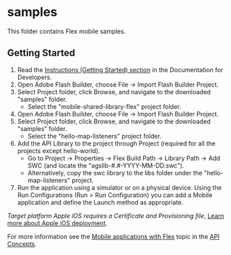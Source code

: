 # samples

This folder contains Flex mobile samples.

## Getting Started

1. Read the [Instructions (Getting Started) section][1] in the Documentation for Developers.
2. Open Adobe Flash Builder, choose File -> Import Flash Builder Project.
3. Select Project folder, click Browse, and navigate to the downloaded "samples" folder.
    * Select the "mobile-shared-library-flex" project folder.
4. Open Adobe Flash Builder, choose File -> Import Flash Builder Project.
5. Select Project folder, click Browse, and navigate to the downloaded "samples" folder.
    * Select the "hello-map-listeners" project folder.
6. Add the API Library to the project through Project (required for all the projects except hello-world).
    * Go to Project -> Properties -> Flex Build Path -> Library Path -> Add SWC (and locate the "agslib-#.#-YYYY-MM-DD.swc").
    * Alternatively, copy the swc library to the libs folder under the "hello-map-listeners" project.
7. Run the application using a simulator or on a physical device. Using the Run Configurations (Run > Run Configuration) you can add a Mobile application and define the Launch method as appropriate.

*Target platform Apple iOS requires a Certificate and Provisioning file*, [Learn more about Apple iOS deployment][2].

For more information see the [Mobile applications with Flex][3] topic in the [API Concepts][4].

[1]: https://github.com/lheberlie/building-mobile-apps-flex/wiki
[2]: http://www.adobe.com/go/fb47_ios
[3]: http://resources.arcgis.com/en/help/flex-api/concepts/#/Mobile_applications_with_Flex/017p00000025000000/
[4]: http://resources.arcgis.com/en/help/flex-api/concepts/index.html
